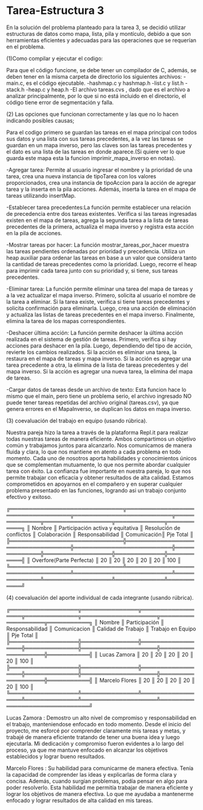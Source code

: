 # Tarea-Estructura 3

En la solución del problema planteado para la tarea 3, se decidió utilizar estructuras de datos como mapa, lista, pila y montículo, debido a que son herramientas eficientes y adecuadas para las operaciones que se requerían en el problema.

(1)Como compilar y ejecutar el codigo:

 Para que el código funcione, se debe tener un compilador de C, además, se deben tener en la misma carpeta de directorio los siguientes archivos:
-main.c, es el código ejecutable.
-hashmap.c y hashmap.h
-list.c y list.h
-stack.h
-heap.c y heap.h
-El archivo tareas.cvs , dado que es el archivo a analizar principalmente, por lo que si no está incluido en el directorio, el código tiene error de segmentación y falla.

(2) Las opciones que funcionan correctamente y las que no lo hacen indicando posibles causas;

Para el codigo primero se guardan las tareas en el mapa principal con todos sus datos y una lista con sus tareas precedentes, a la vez las tareas se guardan en un mapa inverso, pero las claves son las tareas precedentes y el dato es una lista de las tareas en donde aparece.(Si quiere ver lo que guarda este mapa esta la funcion imprimir_mapa_inverso en notas).

-Agregar tarea: Permite al usuario ingresar el nombre y la prioridad de una tarea, crea una nueva instancia de tipoTarea con los valores proporcionados, crea una instancia de tipoAccion para la acción de agregar tarea y la inserta en la pila acciones. Además, inserta la tarea en el mapa de tareas utilizando insertMap.

-Establecer tarea precedentes:La función permite establecer una relación de precedencia entre dos tareas existentes. Verifica si las tareas ingresadas existen en el mapa de tareas, agrega la segunda tarea a la lista de tareas precedentes de la primera, actualiza el mapa inverso y registra esta acción en la pila de acciones.

-Mostrar tareas por hacer: La función mostrar_tareas_por_hacer muestra las tareas pendientes ordenadas por prioridad y precedencia. Utiliza un heap auxiliar para ordenar las tareas en base a un valor que considera tanto la cantidad de tareas precedentes como la prioridad. Luego, recorre el heap para imprimir cada tarea junto con su prioridad y, si tiene, sus tareas precedentes.

-Eliminar tarea: La función permite eliminar una tarea del mapa de tareas y a la vez actualizar el mapa inverso. Primero, solicita al usuario el nombre de la tarea a eliminar. Si la tarea existe, verifica si tiene tareas precedentes y solicita confirmación para eliminarla. Luego, crea una acción de eliminación y actualiza las listas de tareas precedentes en el mapa inverso. Finalmente, elimina la tarea de los mapas correspondientes.

-Deshacer última acción: La función permite deshacer la última acción realizada en el sistema de gestión de tareas. Primero, verifica si hay acciones para deshacer en la pila. Luego, dependiendo del tipo de acción, revierte los cambios realizados. Si la acción es eliminar una tarea, la restaura en el mapa de tareas y mapa inverso. Si la acción es agregar una tarea precedente a otra, la elimina de la lista de tareas precedentes y del mapa inverso. Si la acción es agregar una nueva tarea, la elimina del mapa de tareas.

-Cargar datos de tareas desde un archivo de texto: Esta funcion hace lo  mismo que el main, pero tiene un problema serio,  el archivo ingresado NO puede tener tareas repetidas del archivo original (tareas.csv), ya que genera errores en el MapaInverso, se duplican los datos en mapa inverso.


(3) coevaluación del trabajo en equipo (usando rúbrica).

 Nuestra pareja hizo la tarea a través de la plataforma Repl.it para realizar todas nuestras tareas de manera eficiente. Ambos compartimos un objetivo común y trabajamos juntos para alcanzarlo. Nos comunicamos de manera fluida y clara, lo que nos mantiene en atento a cada problema en todo momento. Cada uno de nosotros aporta habilidades y conocimientos únicos que se complementan mutuamente, lo que nos permite abordar cualquier tarea con éxito. La confianza fue importante en nuestra pareja, lo que nos permite trabajar con eficacia y obtener resultados de alta calidad. Estamos comprometidos en apoyarnos en el compañero y en superar cualquier problema presentado en las funciones, logrando asi un trabajo conjunto efectivo y exitoso.
 
╔══════════════════════════════╦═══════════════════════════════════╦══════════════════════════╦══════════════╦══════════════════╦═════════════╦═══════════╗
║    Nombre                    ║ Participación activa y equitativa ║ Resolución de conflictos ║ Colaboración ║  Responsabilidad ║ Comunicación║ Pje Total ║
╠══════════════════════════════╬═══════════════════════════════════╬══════════════════════════╬══════════════╬══════════════════╬═════════════╬═══════════╣
║   Overfore(Parte Perfecta)   ║               20                  ║            20            ║      20      ║        20        ║      20     ║    100    ║
╚══════════════════════════════╩═══════════════════════════════════╩══════════════════════════╩══════════════╩══════════════════╩═════════════╩═══════════╝

(4) coevaluación del aporte individual de cada integrante (usando rúbrica).

╔══════════════════╦═══════════════╦══════════════════╦══════════════╦════════════════════╦═══════════════════╦═══════════╗
║    Nombre        ║ Participación ║  Responsabilidad ║ Comunicacion ║ Calidad de Trabajo ║ Trabajo en Equipo ║ Pje Total ║
╠══════════════════╬═══════════════╬══════════════════╬══════════════╬════════════════════╬═══════════════════╬═══════════╣
║  Lucas Zamora    ║      20       ║        20        ║      20      ║         20         ║         20        ║    100    ║
╠══════════════════╬═══════════════╬══════════════════╬══════════════╬════════════════════╬═══════════════════╬═══════════╣
║  Marcelo Flores  ║      20       ║        20        ║      20      ║         20         ║         20        ║    100    ║
╚══════════════════╩═══════════════╩══════════════════╩══════════════╩════════════════════╩═══════════════════════════════╝

Lucas Zamora   : Demostro un alto nivel de compromiso y responsabilidad en el trabajo, manteniendose enfocado en todo momento. Desde el inicio del proyecto, me esforcé por comprender claramente mis tareas y metas, y trabajé de manera eficiente tratando de tener una buena idea y luego ejecutarla. Mi dedicación y compromiso fueron evidentes a lo largo del proceso, ya que me mantuve enfocado en alcanzar los objetivos establecidos y lograr bueno resultados.

Marcelo Flores : Su habilidad para comunicarme de manera efectiva. Tenía la capacidad de comprender las ideas y explicarlas de forma clara y concisa. Además, cuando surgían problemas, podía pensar en algo para poder resolverlo. Esta habilidad me permitía trabajar de manera eficiente y lograr los objetivos de manera efectiva. Lo que me ayudaba a mantenerme enfocado y lograr resultados de alta calidad en mis tareas.